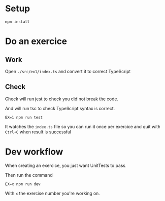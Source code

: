 # Setup

```
npm install
```

# Do an exercice

## Work

Open `./src/ex1/index.ts` and convert it to correct TypeScript

## Check

Check will run jest to check you did not break the code.

And will run tsc to check TypeScript syntax is correct.

```
EX=1 npm run test
```

It watches the `index.ts` file so you can run it once per exercice and quit with `Ctrl+C` when result is successful

# Dev workflow

When creating an exercice, you just want UnitTests to pass.

Then run the command

```
EX=x npm run dev
```

With `x` the exercise number you're working on.
